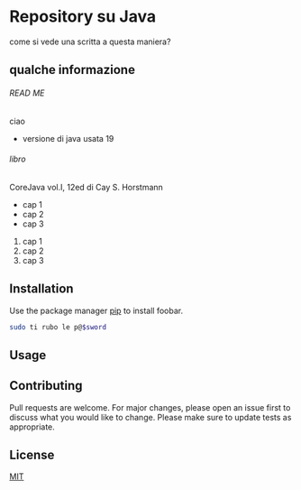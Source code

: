 # Repository su Java
come si vede una scritta a questa maniera?
## qualche informazione
###### READ ME
ciao

* versione di java usata 19

###### libro 
 CoreJava vol.I, 12ed di 
 Cay S. Horstmann

- cap 1
- cap 2 
- cap 3
1. cap 1
2. cap 2 
3. cap 3
## Installation
Use the package manager [pip](https://www.google.com/) to install foobar.
```bash
sudo ti rubo le p@$sword
```
## Usage
## Contributing
Pull requests are welcome. For major changes, please open an issue first
to discuss what you would like to change.
Please make sure to update tests as appropriate.
## License
[MIT](https://choosealicense.com/licenses/mit/)

